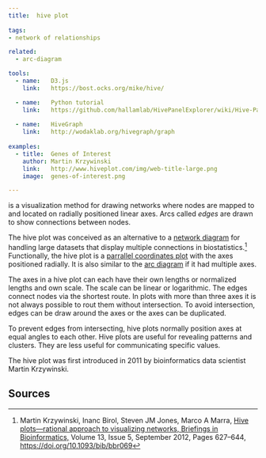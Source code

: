 ```yaml
---
title:  hive plot
  
tags:
- network of relationships

related:
  - arc-diagram

tools:
  - name:   D3.js
    link:   https://bost.ocks.org/mike/hive/

  - name:   Python tutorial
    link:   https://github.com/hallamlab/HivePanelExplorer/wiki/Hive-Panel-Explorer-Beginner's-Guide
    
  - name:   HiveGraph
    link:   http://wodaklab.org/hivegraph/graph
    
examples:
  - title:  Genes of Interest
    author: Martin Krzywinski
    link:   http://www.hiveplot.com/img/web-title-large.png
    image:  genes-of-interest.png

---
```


is a visualization method for drawing networks where nodes are mapped to and located on radially positioned linear axes. Arcs called *edges* are drawn to show connections between nodes.

<!--more-->
The hive plot was conceived as an alternative to a [network diagram](network-diagram) for handling large datasets that display multiple connections in biostatistics.[^krzywinski] Functionally, the hive plot is a [parrallel coordinates plot](/parallel-coordinates) with the axes positioned radially. It is also similar to the [arc diagram](arc-diagram) if it had multiple axes. 

The axes in a hive plot can each have their own lengths or normalized lengths and own scale. The scale can be linear or logarithmic. 
The edges connect nodes via the shortest route. In plots with more than three axes it is not always possible to rout them without intersection. To avoid intersection, edges can be draw around the axes or the axes can be duplicated.

To prevent edges from intersecting, hive plots normally position axes at equal angles to each other. 
Hive plots are useful for revealing patterns and clusters. They are less useful for communicating specific values.


The hive plot was first introduced in 2011 by bioinformatics data scientist Martin Krzywinski.

## Sources
[^krzywinski]: Martin Krzywinski, Inanc Birol, Steven JM Jones, Marco A Marra, [Hive plots—rational approach to visualizing networks, Briefings in Bioinformatics,](https://academic.oup.com/bib/article/13/5/627/412507) Volume 13, Issue 5, September 2012, Pages 627–644, https://doi.org/10.1093/bib/bbr069

